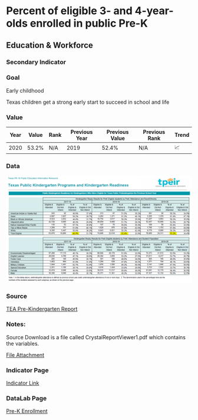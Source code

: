 # Percent of eligible 3- and 4-year-olds enrolled in public Pre-K

## Education & Workforce

### Secondary Indicator

### **Goal**

Early childhood

Texas children get a strong early start to succeed in school and life

### Value

| Year |  Value      | Rank     | Previous Year   | Previous Value | Previous Rank | Trend | 
| ----------- | ----------- | ----------- | ----------- | ----------- | ----------- | -----------|
|    2020     | 53.2%      | N/A         |   2019      |    52.4%  | N/A         | 📈       | 

### Data
![Pre-K Eligible Enrolled](./prek.PNG)

### Source
[TEA Pre-Kindergarten Report](https://www.texaseducationinfo.org/PickList.aspx?Page=Prekindergarten+Programs&ReportName=tpeir_pk_enroll_funds_state&PickList=School+Year&SubList=No&Title=Texas+Public+Prekindergarten+Programs+and+Enrollment+Ages+3+and+4+-+Statewide&Graph=N&from=Home%2fTopic%2fPrekindergarten+Programs)

### Notes:
Source Download is a file called CrystalReportViewer1.pdf which contains the variables.

[File Attachment](./CrystalReportViewer1.pdf)

### Indicator Page

[Indicator Link](https://indicators.texas2036.org/indicator/38)

### DataLab Page

[Pre-K Enrollment](https://datalab.texas2036.org/USECVITN2017R/texas-2036?accesskey=uxfcvbg)
